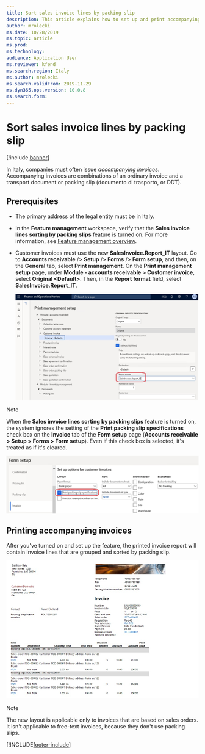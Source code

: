 ```yaml
---
title: Sort sales invoice lines by packing slip
description: This article explains how to set up and print accompanying invoices that include required packing slips details.
author: mrolecki
ms.date: 10/28/2019
ms.topic: article
ms.prod: 
ms.technology: 
audience: Application User
ms.reviewer: kfend
ms.search.region: Italy
ms.author: mrolecki
ms.search.validFrom: 2019-11-29
ms.dyn365.ops.version: 10.0.8
ms.search.form: 
---
```


# Sort sales invoice lines by packing slip

[!include [banner](../../includes/banner.md)]

In Italy, companies must often issue *accompanying invoices*. Accompanying invoices are combinations of an ordinary invoice and a transport document or packing slip (documento di trasporto, or DDT).

## Prerequisites

- The primary address of the legal entity must be in Italy.
- In the **Feature management** workspace, verify that the **Sales invoice lines sorting by packing slips** feature is turned on. For more information, see [Feature management overview](../../../fin-ops-core/fin-ops/get-started/feature-management/feature-management-overview.md).
- Customer invoices must use the new **SalesInvoice.Report\_IT** layout. Go to **Accounts receivable** /> **Setup** /> **Forms** /> **Form setup**, and then, on the **General** tab, select **Print management**. On the **Print management setup** page, under **Module - accounts receivable \> Customer invoice**, select **Original \<Default\>**. Then, in the **Report format** field, select **SalesInvoice.Report\_IT**.

    ![New layout selected for customer invoices.](../media/emea-ita-exil-invoice-packing-slip-pic2.jpg)

> [!NOTE]
> When the **Sales invoice lines sorting by packing slips** feature is turned on, the system ignores the setting of the **Print packing slip specifications** check box on the **Invoice** tab of the **Form setup** page (**Accounts receivable \> Setup \> Forms \> Form setup**). Even if this check box is selected, it's treated as if it's cleared.
>
> ![Print packing slip specifications check box.](../media/emea-ita-exil-invoice-packing-slip-pic3.jpg)

## Printing accompanying invoices

After you've turned on and set up the feature, the printed invoice report will contain invoice lines that are grouped and sorted by packing slip.

![Example of an invoice where invoice lines are grouped and sorted by packing slip.](../media/emea-ita-exil-invoice-packing-slip-pic.jpg)

> [!NOTE]
> The new layout is applicable only to invoices that are based on sales orders. It isn't applicable to free-text invoices, because they don't use packing slips.


[!INCLUDE[footer-include](../../../includes/footer-banner.md)]

